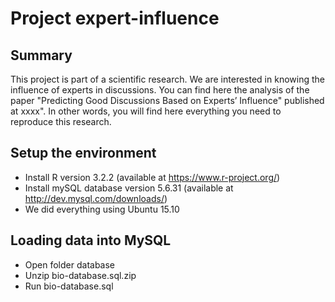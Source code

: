 # Project expert-influence

## Summary
This project is part of a scientific research. We are interested in knowing the influence of experts in discussions.
You can find here the analysis of the paper "Predicting Good Discussions Based on Experts’ Influence" published at xxxx".
In other words, you will find here everything you need to reproduce this research.


## Setup the environment
- Install R version 3.2.2 (available at https://www.r-project.org/)
- Install mySQL database version 5.6.31 (available at http://dev.mysql.com/downloads/)
- We did everything using Ubuntu 15.10

## Loading data into MySQL
- Open folder database
- Unzip bio-database.sql.zip
- Run bio-database.sql



